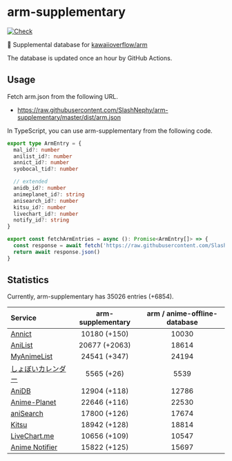 # arm-supplementary

[![Check](https://github.com/SlashNephy/arm-supplementary/actions/workflows/check-node.yml/badge.svg)](https://github.com/SlashNephy/arm-supplementary/actions/workflows/check-node.yml)

💊 Supplemental database for [kawaiioverflow/arm](https://github.com/kawaiioverflow/arm)

The database is updated once an hour by GitHub Actions.

## Usage

Fetch arm.json from the following URL.

- https://raw.githubusercontent.com/SlashNephy/arm-supplementary/master/dist/arm.json

In TypeScript, you can use arm-supplementary from the following code.

```TypeScript
export type ArmEntry = {
  mal_id?: number
  anilist_id?: number
  annict_id?: number
  syobocal_tid?: number

  // extended
  anidb_id?: number
  animeplanet_id?: string
  anisearch_id?: number
  kitsu_id?: number
  livechart_id?: number
  notify_id?: string
}

export const fetchArmEntries = async (): Promise<ArmEntry[]> => {
  const response = await fetch('https://raw.githubusercontent.com/SlashNephy/arm-supplementary/master/dist/arm.json')
  return await response.json()
}
```

## Statistics

Currently, arm-supplementary has 35026 entries (+6854).

| Service                                     | arm-supplementary | arm / anime-offline-database |
| :------------------------------------------ | :---------------: | :--------------------------: |
| [Annict](https://annict.com)                |   10180 (+150)    |            10030             |
| [AniList](https://anilist.co)               |   20677 (+2063)   |            18614             |
| [MyAnimeList](https://myanimelist.net)      |   24541 (+347)    |            24194             |
| [しょぼいカレンダー](https://cal.syoboi.jp) |    5565 (+26)     |             5539             |
| [AniDB](https://anidb.net)                  |   12904 (+118)    |            12786             |
| [Anime-Planet](https://anime-planet.com)    |   22646 (+116)    |            22530             |
| [aniSearch](https://anisearch.com)          |   17800 (+126)    |            17674             |
| [Kitsu](https://kitsu.io)                   |   18942 (+128)    |            18814             |
| [LiveChart.me](https://livechart.me)        |   10656 (+109)    |            10547             |
| [Anime Notifier](https://notify.moe)        |   15822 (+125)    |            15697             |
